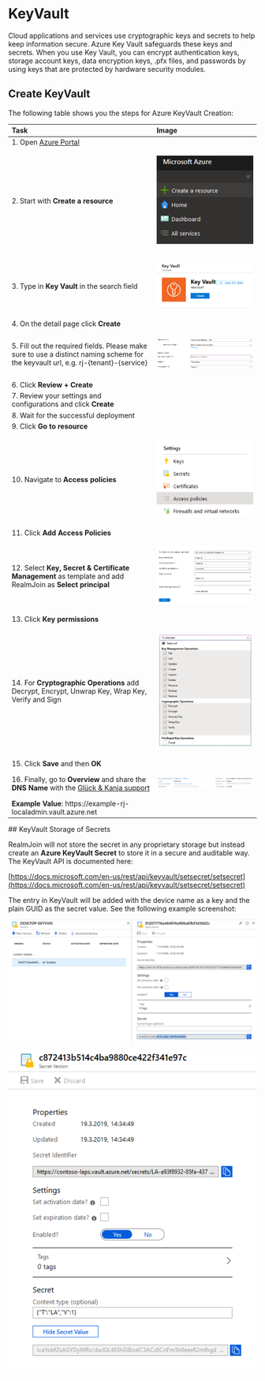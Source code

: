 # KeyVault

Cloud applications and services use cryptographic keys and secrets to help keep information secure. Azure Key Vault safeguards these keys and secrets. When you use Key Vault, you can encrypt authentication keys, storage account keys, data encryption keys, .pfx files, and passwords by using keys that are protected by hardware security modules.

## Create KeyVault

The following table shows you the steps for Azure KeyVault Creation:

<table>
  <thead>
    <tr>
      <th style="text-align:left">Task</th>
      <th style="text-align:left">Image</th>
    </tr>
  </thead>
  <tbody>
    <tr>
      <td style="text-align:left">1. Open <a href="https://portal.azure.com">Azure Portal</a>
      </td>
      <td style="text-align:left"></td>
    </tr>
    <tr>
      <td style="text-align:left">2. Start with <b>Create a resource</b>
      </td>
      <td style="text-align:left">
        <p></p>
        <p>
          <img src="../../.gitbook/assets/keyvault1.png" alt/>
        </p>
      </td>
    </tr>
    <tr>
      <td style="text-align:left">3. Type in <b>Key Vault</b> in the search field</td>
      <td style="text-align:left">
        <p></p>
        <p>
          <img src="../../.gitbook/assets/keyvault2 (1).png" alt/>
        </p>
      </td>
    </tr>
    <tr>
      <td style="text-align:left">4. On the detail page click <b>Create</b>
      </td>
      <td style="text-align:left"></td>
    </tr>
    <tr>
      <td style="text-align:left">5. Fill out the required fields. Please make sure to use a distinct naming scheme for the keyvault url, e.g. rj-{tenant}-{service}</td>
      <td style="text-align:left">
        <p></p>
        <p>
          <img src="../../.gitbook/assets/keyvault3.png" alt/>
        </p>
      </td>
    </tr>
    <tr>
      <td style="text-align:left">6. Click <b>Review + Create</b>
      </td>
      <td style="text-align:left"></td>
    </tr>
    <tr>
      <td style="text-align:left">7. Review your settings and configurations and click <b>Create</b>
      </td>
      <td style="text-align:left"></td>
    </tr>
    <tr>
      <td style="text-align:left">8. Wait for the successful deployment</td>
      <td style="text-align:left"></td>
    </tr>
    <tr>
      <td style="text-align:left">9. Click <b>Go to resource</b>
      </td>
      <td style="text-align:left"></td>
    </tr>
    <tr>
      <td style="text-align:left">10. Navigate to <b>Access policies</b>
      </td>
      <td style="text-align:left">
        <p></p>
        <p>
          <img src="../../.gitbook/assets/keyvault4.png" alt/>
        </p>
      </td>
    </tr>
    <tr>
      <td style="text-align:left">11. Click <b>Add Access Policies</b>
      </td>
      <td style="text-align:left"></td>
    </tr>
    <tr>
      <td style="text-align:left">12. Select <b>Key, Secret &amp; Certificate Management</b> as template and
        add RealmJoin as <b>Select principal</b>
      </td>
      <td style="text-align:left">
        <p></p>
        <p>
          <img src="../../.gitbook/assets/keyvault5.png" alt/>
        </p>
      </td>
    </tr>
    <tr>
      <td style="text-align:left">13. Click <b>Key permissions</b>
      </td>
      <td style="text-align:left"></td>
    </tr>
    <tr>
      <td style="text-align:left">14. For <b>Cryptographic Operations</b> add Decrypt, Encrypt, Unwrap Key,
        Wrap Key, Verify and Sign</td>
      <td style="text-align:left">
        <p></p>
        <p>
          <img src="../../.gitbook/assets/keyvault6.png" alt/>
        </p>
      </td>
    </tr>
    <tr>
      <td style="text-align:left">15. Click <b>Save</b> and then <b>OK</b>
      </td>
      <td style="text-align:left"></td>
    </tr>
    <tr>
      <td style="text-align:left">16. Finally, go to <b>Overview</b> and share the <b>DNS Name</b> with the
        <a
        href="mailto:product.support@glueckkanja.com">Gl&#xFC;ck &amp; Kanja support</a>
      </td>
      <td style="text-align:left">
        <p></p>
        <p>
          <img src="../../.gitbook/assets/keyvault7.png" alt/>
        </p>
      </td>
    </tr>
    <tr>
      <td style="text-align:left"><b>Example Value</b>: https://example-rj-localadmin.vault.azure.net</td>
      <td
      style="text-align:left"></td>
    </tr>
  </tbody>
</table>## KeyVault Storage of Secrets

RealmJoin will not store the secret in any proprietary storage but instead create an **Azure KeyVault Secret** to store it in a secure and auditable way. The KeyVault API is documented here:

[https://docs.microsoft.com/en-us/rest/api/keyvault/setsecret/setsecret](https://docs.microsoft.com/en-us/rest/api/keyvault/setsecret/setsecret)

The entry in KeyVault will be added with the device name as a key and the plain GUID as the secret value. See the following example screenshot:

[![CreateKeyVault](../../.gitbook/assets/keyvault8.png)](https://github.com/realmjoin/realmjoin-gitbooks/tree/3c2250fcc0d712e1b40ac535a1766b57ce01910c/docs/media/keyvault8.png)

[![KeyVaultStorageofSecrets](../../.gitbook/assets/keyvault9%20%281%29.png)](https://github.com/realmjoin/realmjoin-gitbooks/tree/3c2250fcc0d712e1b40ac535a1766b57ce01910c/docs/media/keyvault9.png)

